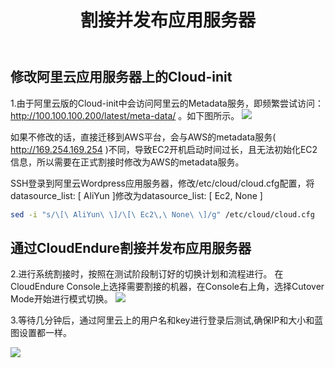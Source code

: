 ﻿---
title: "割接并发布应用服务器"
chapter: false
weight: 82
---
## 修改阿里云应用服务器上的Cloud-init
1.由于阿里云版的Cloud-init中会访问阿里云的Metadata服务，即频繁尝试访问：http://100.100.100.200/latest/meta-data/ 。如下图所示。
![](/images/Failover/updatecloudinit.png)

如果不修改的话，直接迁移到AWS平台，会与AWS的metadata服务( http://169.254.169.254 )不同，导致EC2开机启动时间过长，且无法初始化EC2信息，所以需要在正式割接时修改为AWS的metadata服务。

SSH登录到阿里云Wordpress应用服务器，修改/etc/cloud/cloud.cfg配置，将datasource_list: [ AliYun ]修改为datasource_list: [ Ec2, None ]

```bash
sed -i "s/\[\ AliYun\ \]/\[\ Ec2\,\ None\ \]/g" /etc/cloud/cloud.cfg
```

## 通过CloudEndure割接并发布应用服务器
2.进行系统割接时，按照在测试阶段制订好的切换计划和流程进行。
在CloudEndure Console上选择需要割接的机器，在Console右上角，选择Cutover Mode开始进行模式切换。
![](/images/Failover/cutovermode1.png)

3.等待几分钟后，通过阿里云上的用户名和key进行登录后测试,确保IP和大小和蓝图设置都一样。

![](/images/Failover/cutovermode2.png)

